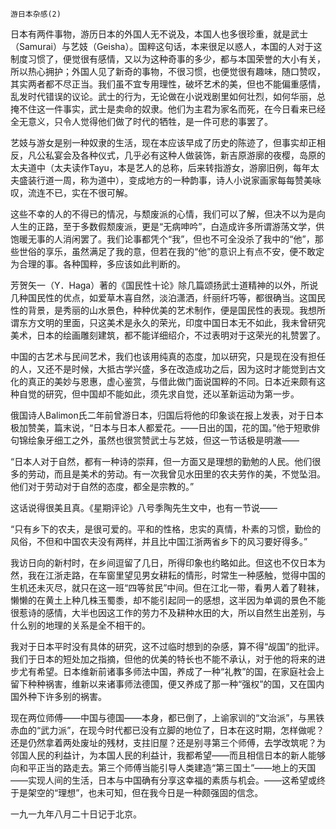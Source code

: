     游日本杂感(2) 

   日本有两件事物，游历日本的外国人无不说及，本国人也多很珍重，就是武士（Samurai）与艺妓（Geisha）。国粹这句话，本来很足以惑人，本国的人对于这制度习惯了，便觉很有感情，又以为这种奇事的多少，都与本国荣誉的大小有关，所以热心拥护；外国人见了新奇的事物，不很习惯，也便觉很有趣味，随口赞叹，其实两者都不尽正当。我们虽不宜专用理性，破坏艺术的美，但也不能偏重感情，乱发时代错误的议论。武士的行为，无论做在小说戏剧里如何壮烈，如何华丽，总掩不住这一件事实，武士是卖命的奴隶。他们为主君为家名而死，在今日看来已经全无意义，只令人觉得他们做了时代的牺牲，是一件可悲的事罢了。

   艺妓与游女是别一种奴隶的生活，现在本应该早成了历史的陈迹了，但事实却正相反，凡公私宴会及各种仪式，几乎必有这种人做装饰，新吉原游廓的夜樱，岛原的太夫道中（太夫读作Tayu，本是艺人的总称，后来转指游女，游廓旧例，每年太夫盛装行道一周，称为道中），变成地方的一种韵事，诗人小说家画家每每赞美咏叹，流连不已，实在不很可解。

   这些不幸的人的不得已的情况，与颓废派的心情，我们可以了解，但决不以为是向人生的正路，至于多数假颓废派，更是“无病呻吟”，白造成许多所谓游荡文学，供饱暖无事的人消闲罢了。我们论事都凭个“我”，但也不可全没杀了我中的“他”，那些世俗的享乐，虽然满足了我的意，但若在我的“他”的意识上有点不安，便不敢定为合理的事。各种国粹，多应该如此判断的。

   芳贺矢一（Y．Haga）著的《国民性十论》除几篇颂扬武士道精神的以外，所说几种国民性的优点，如爱草木喜自然，淡泊潇洒，纤丽纤巧等，都很确当。这国民性的背景，是秀丽的山水景色，种种优美的艺术制作，便是国民性的表现。我想所谓东方文明的里面，只这美术是永久的荣光，印度中国日本无不如此，我未曾研究美术，日本的绘画雕刻建筑，都不能详细绍介，不过表明对于这荣光的礼赞罢了。

   中国的古艺术与民间艺术，我们也该用纯真的态度，加以研究，只是现在没有担任的人，又还不是时候，大抵古学兴盛，多在改造成功之后，因为这时才能觉到古文化的真正的美妙与恩惠，虚心鉴赏，与借此做门面说国粹的不同。日本近来颇有这种自觉的研究，但中国却不能如此，须先求自觉，还以革新运动为第一步。

   俄国诗人Balimon氏二年前曾游日本，归国后将他的印象谈在报上发表，对于日本极加赞美，篇末说，“日本与日本人都爱花。——日出的国，花的国。”他于短歌俳句锦绘象牙细工之外，虽然也很赏赞武士与艺妓，但这一节话极是明澈——

   “日本人对于自然，都有一种诗的崇拜，但一方面又是理想的勤勉的人民。他们很多的劳动，而且是美术的劳动。有一次我曾见水田里的农夫劳作的美，不觉坠泪。他们对于劳动对于自然的态度，都全是宗教的。”

   这话说得很美且真。《星期评论》八号季陶先生文中，也有一节说——

   “只有乡下的农夫，是很可爱的。平和的性格，忠实的真情，朴素的习惯，勤俭的风俗，不但和中国农夫没有两样，并且比中国江浙两省乡下的风习要好得多。”

   我访日向的新村时，在乡间逗留了几日，所得印象也约略如此。但这也不仅日本为然，我在江浙走路，在车窗里望见男女耕耘的情形，时常生一种感触，觉得中国的生机还未灭尽，就只在这一班“四等贫民”中间。但在江北一带，看男人着了鞋袜，懒懒的在黄土上种几株玉蜀黍，却不能引起同一的感想，这半因为单调的景色不能很惹诗的感情，大半也因这工作的劳力不及耕种水田的大，所以自然生出差别，与什么别的地理的关系是全不相干的。

   我对于日本平时没有具体的研究，这不过临时想到的杂感，算不得“觇国”的批评。我们于日本的短处加之指摘，但他的优美的特长也不能不承认，对于他的将来的进步尤有希望。日本维新前诸事多师法中国，养成了一种“礼教”的国，在家庭社会上留下种种祸害，维新以来诸事师法德国，便又养成了那一种“强权”的国，又在国内国外种下许多别的祸害。

   现在两位师傅——中国与德国——本身，都已倒了，上谕家训的“文治派”，与黑铁赤血的“武力派”，在现今时代都已没有立脚的地位了，日本在这时期，怎样做呢？还是仍然拿着两处废址的残材，支拄旧屋？还是别寻第三个师傅，去学改筑呢？为邻国人民的利益计，为本国人民的利益计，我都希望——而且相信日本的新人能够向和平正当的路走去。第三个师傅当能引导人类建造“第三国土”——地上的天国——实现人间的生活，日本与中国确有分享这幸福的素质与机会。——这希望或终于是架空的“理想”，也未可知，但在我今日是一种颇强固的信念。

   一九一九年八月二十日记于北京。

